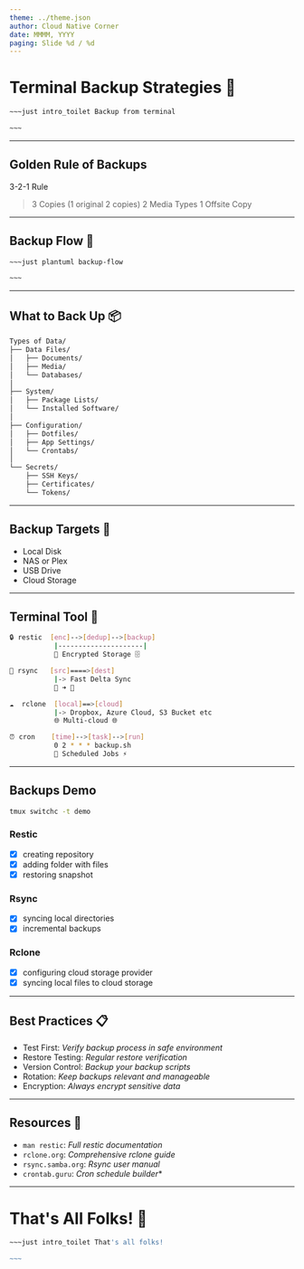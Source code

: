 ```yaml
---
theme: ../theme.json
author: Cloud Native Corner
date: MMMM, YYYY
paging: Slide %d / %d
---
```


# Terminal Backup Strategies 💾

```bash
~~~just intro_toilet Backup from terminal

~~~
```

---

## Golden Rule of Backups


3-2-1 Rule

> 3 Copies (1 original 2 copies)
> 2 Media Types
> 1 Offsite Copy

---

## Backup Flow 🔄

```bash
~~~just plantuml backup-flow

~~~
```

---

## What to Back Up 📦

```bash
Types of Data/
├── Data Files/
│   ├── Documents/
│   ├── Media/
│   └── Databases/
│
├── System/
│   ├── Package Lists/
│   └── Installed Software/
│
├── Configuration/
│   ├── Dotfiles/
│   ├── App Settings/
│   └── Crontabs/
│
└── Secrets/
    ├── SSH Keys/
    ├── Certificates/
    └── Tokens/
```

---

## Backup Targets 🎯

- Local Disk
- NAS or Plex
- USB Drive
- Cloud Storage

---

## Terminal Tool 🔧

```bash
🔒 restic  [enc]-->[dedup]-->[backup]
           |---------------------|
           🔐 Encrypted Storage 🗄️

🔄 rsync   [src]====>[dest]
           |-> Fast Delta Sync
           📂 ➜ 📂

☁️  rclone  [local]==>[cloud]
           |-> Dropbox, Azure Cloud, S3 Bucket etc
           🌐 Multi-cloud 🌐

⏰ cron    [time]-->[task]-->[run]
           0 2 * * * backup.sh
           📅 Scheduled Jobs ⚡
```

---

## Backups Demo

```bash
tmux switchc -t demo
```

### Restic

- [x] creating repository
- [x] adding folder with files
- [x] restoring snapshot 

### Rsync

- [x] syncing local directories
- [x] incremental backups

### Rclone

- [x] configuring cloud storage provider
- [x] syncing local files to cloud storage

---

## Best Practices 📋

- Test First:      *Verify backup process in safe environment*
- Restore Testing: *Regular restore verification*
- Version Control: *Backup your backup scripts*
- Rotation:        *Keep backups relevant and manageable*
- Encryption:      *Always encrypt sensitive data*

---

## Resources 🧰

- `man restic`:      *Full restic documentation*
- `rclone.org`:      *Comprehensive rclone guide*
- `rsync.samba.org`: *Rsync user manual*
- `crontab.guru`:    *Cron schedule builder**

---

# That's All Folks! 👋

```bash
~~~just intro_toilet That's all folks!

~~~
```
